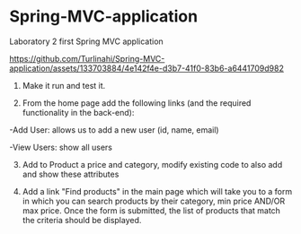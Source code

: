 # Spring-MVC-application
Laboratory 2
first Spring MVC application


https://github.com/Turlinahi/Spring-MVC-application/assets/133703884/4e142f4e-d3b7-41f0-83b6-a6441709d982


1) Make it run and test it.

2) From the home page add the following links (and the required functionality in the back-end):

-Add User: allows us to add a new user (id, name, email)

-View Users: show all users

3) Add to Product a price and category, modify existing code to also add and show these attributes

4) Add a link "Find products" in the main page which will take you to a form in which you can search products by their category, min price AND/OR max price. Once the form is submitted, the list of products that match the criteria should be displayed.
